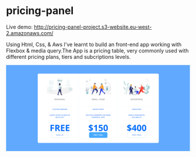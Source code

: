 # pricing-panel

Live demo: http://pricing-panel-project.s3-website.eu-west-2.amazonaws.com/

Using Html, Css, & Aws I've learnt to build an front-end app working with Flexbox & media query.The App is a pricing table, very commonly used with different pricing plans, tiers and subcriptions levels.

![This is an image](https://github.com/Gonzalo6282/pricing-panel/blob/main/panel.png)
